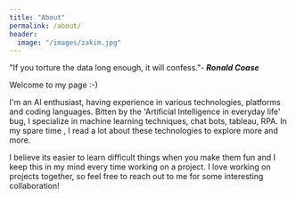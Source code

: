 ```yaml
---
title: "About"
permalink: /about/
header:
  image: "/images/zakim.jpg"
---
```


"If you torture the data long enough, it will confess."-<b><i> Ronald Coase</i></b>

Welcome to my page :-)

I'm an AI enthusiast, having experience in various technologies, platforms and coding languages.
Bitten by the 'Artificial Intelligence in everyday life' bug, I specialize in machine learning techniques, chat bots, tableau, RPA.
In my spare time , I read a lot about these technologies to explore more and more.
<p>I believe its easier to learn difficult things when you make them fun and I keep this in my mind every time working on a project.
I love working on projects together, so feel free to reach out to me for some interesting collaboration!</p>